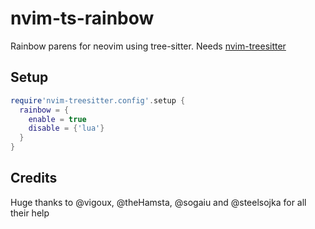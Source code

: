 # nvim-ts-rainbow
Rainbow parens for neovim using tree-sitter. Needs [nvim-treesitter](https://github.com/nvim-treesitter/nvim-treesitter)

## Setup
```lua
require'nvim-treesitter.config'.setup {
  rainbow = {
    enable = true
    disable = {'lua'}
  }
}
```

## Credits
Huge thanks to @vigoux, @theHamsta, @sogaiu and @steelsojka for all their help
